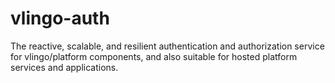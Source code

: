 # vlingo-auth
The reactive, scalable, and resilient authentication and authorization service for vlingo/platform components, and also suitable for hosted platform services and applications.
